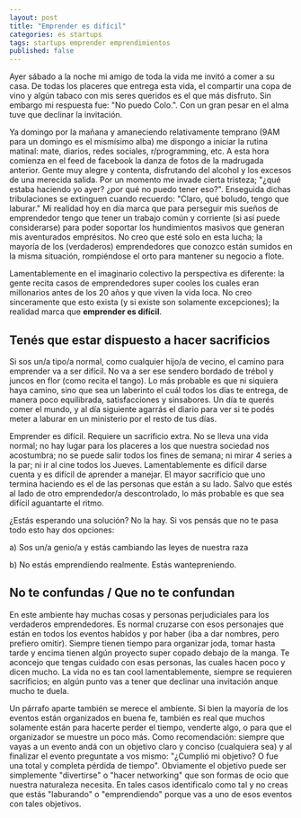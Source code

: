 ```yaml
---
layout: post
title: "Emprender es difícil"
categories: es startups
tags: startups emprender emprendimientos
published: false
---
```


Ayer sábado a la noche mi amigo de toda la vida me invitó a comer a su casa. De todas los placeres que entrega esta vida, el compartir una copa de vino y algún tabaco con mis seres queridos es el que más disfruto. Sin embargo mi respuesta fue: "No puedo Colo.". Con un gran pesar en el alma tuve que declinar la invitación.

Ya domingo por la mañana y amaneciendo relativamente temprano (9AM para un domingo es el mismísimo alba) me dispongo a iniciar la rutina matinal: mate, diarios, redes sociales, r/programming, etc. A esta hora comienza en el feed de facebook la danza de fotos de la madrugada anterior. Gente muy alegre y contenta, disfrutando del alcohol y los excesos de una merecida salida. Por un momento me invade cierta tristeza; "¿qué estaba haciendo yo ayer? ¿por qué no puedo tener eso?". Enseguida dichas tribulaciones se extinguen cuando recuerdo: "Claro, qué boludo, tengo que laburar." Mi realidad hoy en día marca que para perseguir mis sueños de emprendedor tengo que tener un trabajo común y corriente (si así puede considerarse) para poder soportar los hundimientos masivos que generan mis aventurados emprésitos. No creo que esté solo en esta lucha; la mayoría de los (verdaderos) emprendedores que conozco están sumidos en la misma situación, rompiéndose el orto para mantener su negocio a flote.

Lamentablemente en el imaginario colectivo la perspectiva es diferente: la gente recita casos de emprendedores super cooles los cuales eran millonarios antes de los 20 años y que viven la vida loca. No creo sinceramente que esto exista (y si existe son solamente excepciones); la realidad marca que **emprender es difícil**.

## Tenés que estar dispuesto a hacer sacrificios

Si sos un/a tipo/a normal, como cualquier hijo/a de vecino, el camino para emprender va a ser difícil. No va a ser ese sendero bordado de trébol y juncos en flor (como recita el tango). Lo más probable es que ni siquiera haya camino, sino que sea un laberinto el cuál todos los días te entrega, de manera poco equilibrada, satisfacciones y sinsabores. Un día te querés comer el mundo, y al día siguiente agarrás el diario para ver si te podés meter a laburar en un ministerio por el resto de tus días.

Emprender es difícil. Requiere un sacrificio extra. No se lleva una vida normal; no hay lugar para los placeres a los que nuestra sociedad nos acostumbra; no se puede salir todos los fines de semana; ni mirar 4 series a la par; ni ir al cine todos los Jueves. Lamentablemente es difícil darse cuenta y es difícil de aprender a manejar. El mayor sacrificio que uno termina haciendo es el de las personas que están a su lado. Salvo que estés al lado de otro emprendedor/a descontrolado, lo más probable es que sea difícil aguantarte el ritmo.

¿Estás esperando una solución? No la hay. Si vos pensás que no te pasa todo esto hay dos opciones:

a) Sos un/a genio/a y estás cambiando las leyes de nuestra raza

b) No estás emprendiendo realmente. Estás wantepreniendo.

## No te confundas / Que no te confundan

En este ambiente hay muchas cosas y personas perjudiciales para los verdaderos emprendedores. Es normal cruzarse con esos personajes que están en todos los eventos habídos y por haber (iba a dar nombres, pero prefiero omitir). Siempre tienen tiempo para organizar joda, tomar hasta tarde y encima tienen algún proyecto super copado debajo de la manga. Te aconcejo que tengas cuidado con esas personas, las cuales hacen poco y dicen mucho. La vida no es tan cool lamentablemente, siempre se requieren sacrificios; en algún punto vas a tener que declinar una invitación anque mucho te duela.

Un párrafo aparte también se merece el ambiente. Si bien la mayoría de los eventos están organizados en buena fe, también es real que muchos solamente están para hacerte perder el tiempo, venderte algo, o para que el organizador se muestre un poco más. Como recomendación: siempre que vayas a un evento andá con un objetivo claro y conciso (cualquiera sea) y al finalizar el evento preguntate a vos mismo: "¿Cumplió mi objetivo? O fue una total y completa pérdida de tiempo". Obviamente el objetivo puede ser simplemente "divertirse" o "hacer networking" que son formas de ocio que nuestra naturaleza necesita. En tales casos identificalo como tal y no creas que estás "laburando" o "emprendiendo" porque vas a uno de esos eventos con tales objetivos.
